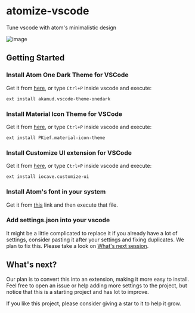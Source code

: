 # atomize-vscode
Tune vscode with atom's minimalistic design

![image](https://user-images.githubusercontent.com/7780770/120245436-91399700-c243-11eb-9f25-1fdeb6896f12.png)

## Getting Started

### Install Atom One Dark Theme for VSCode

Get it from [here](https://marketplace.visualstudio.com/items?itemName=akamud.vscode-theme-onedark), or type `Ctrl+P` inside vscode and execute:

```
ext install akamud.vscode-theme-onedark
```

### Install Material Icon Theme for VSCode

Get it from [here](https://marketplace.visualstudio.com/items?itemName=PKief.material-icon-theme), or type `Ctrl+P` inside vscode and execute:

```
ext install PKief.material-icon-theme
```

### Install Customize UI extension for VSCode

Get it from [here](https://marketplace.visualstudio.com/items?itemName=iocave.customize-ui), or type `Ctrl+P` inside vscode and execute:

```
ext install iocave.customize-ui
```

### Install Atom's font in your system

Get it from [this](https://nodnod.net/posts/inconsolata-dz/) link and then execute that file.

### Add settings.json into your vscode

It might be a little complicated to replace it if you already have a lot of settings, consider pasting it after your settings and fixing duplicates. 
We plan to fix this. Please take a look on [What's next session](#whats-next).

## What's next?

Our plan is to convert this into an extension, making it more easy to install. Feel free to open an issue or help adding more settings to the project, but notice that this is a starting project and has lot to improve.

If you like this project, please consider giving a star to it to help it grow. 
